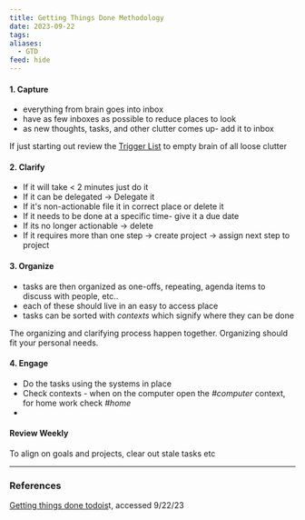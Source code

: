 ```yaml
---
title: Getting Things Done Methodology
date: 2023-09-22
tags: 
aliases:
  - GTD
feed: hide
---
```


#### 1. Capture
- everything from brain goes into inbox
- have as few inboxes as possible to reduce places to look 
- as new thoughts, tasks, and other clutter comes up- add it to inbox

If just starting out review the [Trigger List](https://gettingthingsdone.com/wp-content/uploads/2014/10/Mind_Sweep_Trigger_List.pdf) to empty brain of all loose clutter


#### 2. Clarify
- If it will take < 2 minutes just do it
- If it can be delegated -> Delegate it
- If it's non-actionable file it in correct place or delete it
- If it needs to be done at a specific time- give it a due date
- If its no longer actionable -> delete
- If it requires more than one step -> create project -> assign next step to project

#### 3. Organize
- tasks are then organized as one-offs, repeating, agenda items to discuss with people, etc..
- each of these should live in an easy to access place
- tasks can be sorted with _contexts_ which signify where they can be done

The organizing and clarifying process happen together. Organizing should fit your personal needs.

#### 4. Engage
- Do the tasks using the systems in place
- Check contexts - when on the computer open the _#computer_ context, for home work check _#home_
- 

#### Review Weekly
To align on goals and projects, clear out stale tasks etc

___
### References

[Getting things done todois](https://todoist.com/productivity-methods/getting-things-done)t, accessed 9/22/23
